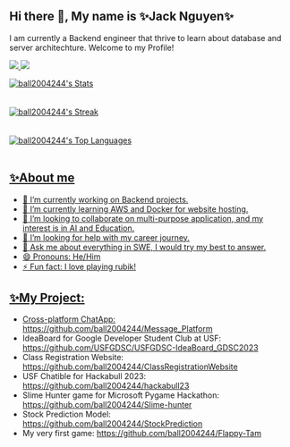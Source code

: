 ## Hi there 👋, My name is ✨Jack Nguyen✨
I am currently a Backend engineer that thrive to learn about database and server architechture. Welcome to my Profile!


<a href=https://www.linkedin.com/in/tam-nguyen-cs/> <img src="https://img.shields.io/badge/-LinkedIn-0e76a8?style=plastic&logo=linkedIn"> <img src="https://komarev.com/ghpvc/?username=ball2004244&color=blue">


<!-- GitHub Stats -->
![ball2004244's Stats](https://github-readme-stats.vercel.app/api?username=ball2004244&theme=tokyonight&show_icons=true&hide_border=true&count_private=true)
<br />
<br />
<br />
![ball2004244's Streak](https://github-readme-streak-stats.herokuapp.com/?user=ball2004244&theme=tokyonight&hide_border=true) 
<br />
<br />
<br />
![ball2004244's Top Languages](https://github-readme-stats.vercel.app/api/top-langs/?username=ball2004244&theme=tokyonight&show_icons=true&hide_border=true&layout=compact) 
<br />
<br />

## ✨About me
- 🔭 I’m currently working on Backend projects.
- 🌱 I’m currently learning AWS and Docker for website hosting.
- 👯 I’m looking to collaborate on multi-purpose application, and my interest is in AI and Education.
- 🤔 I’m looking for help with my career journey.
- 💬 Ask me about everything in SWE, I would try my best to answer.
- 😄 Pronouns: He/Him
- ⚡ Fun fact: I love playing rubik!

## ✨My Project:
- Cross-platform ChatApp: https://github.com/ball2004244/Message_Platform
- IdeaBoard for Google Developer Student Club at USF: https://github.com/USFGDSC/USFGDSC-IdeaBoard_GDSC2023
- Class Registration Website: https://github.com/ball2004244/ClassRegistrationWebsite
- USF Chatible for Hackabull 2023: https://github.com/ball2004244/hackabull23
- Slime Hunter game for Microsoft Pygame Hackathon: https://github.com/ball2004244/Slime-hunter
- Stock Prediction Model: https://github.com/ball2004244/StockPrediction
- My very first game: https://github.com/ball2004244/Flappy-Tam
